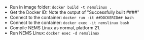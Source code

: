   - Run in image folder: `docker build -t nemslinux .`
  - Get the Docker ID: Note the output of "Successfully built ####"
  - Connect to the container: `docker run -it ##DOCKERID## bash`
  - Connect to the container: `docker exec -it nemslinux bash`
  - Compile NEMS Linux as normal, platform 21.
  - Run NEMS Linux: `docker exec -d nemslinux`
